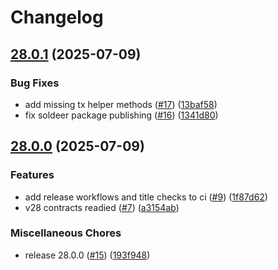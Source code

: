 # Changelog

## [28.0.1](https://github.com/matter-labs/zksync-contracts/compare/v28.0.0...v28.0.1) (2025-07-09)


### Bug Fixes

* add missing tx helper methods ([#17](https://github.com/matter-labs/zksync-contracts/issues/17)) ([13baf58](https://github.com/matter-labs/zksync-contracts/commit/13baf5819f80b43f363d5e57a4648c0b1ca6fce6))
* fix soldeer package publishing ([#16](https://github.com/matter-labs/zksync-contracts/issues/16)) ([1341d80](https://github.com/matter-labs/zksync-contracts/commit/1341d80fcb1791262f0c1f77fcebb64825f5b084))

## [28.0.0](https://github.com/matter-labs/zksync-contracts/compare/v27.0.0...v28.0.0) (2025-07-09)


### Features

* add release workflows and title checks to ci ([#9](https://github.com/matter-labs/zksync-contracts/issues/9)) ([1f87d62](https://github.com/matter-labs/zksync-contracts/commit/1f87d62042f85e325a24131db09551e6fe168d03))
* v28 contracts readied ([#7](https://github.com/matter-labs/zksync-contracts/issues/7)) ([a3154ab](https://github.com/matter-labs/zksync-contracts/commit/a3154abe8b41d3ba2641c94cbf6a5d1552d4c68f))


### Miscellaneous Chores

* release 28.0.0 ([#15](https://github.com/matter-labs/zksync-contracts/issues/15)) ([193f948](https://github.com/matter-labs/zksync-contracts/commit/193f94880de8e5ff8619f138149fef9c1eb55c04))
